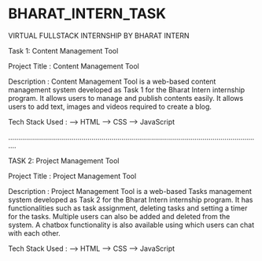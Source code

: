 # BHARAT_INTERN_TASK
VIRTUAL FULLSTACK INTERNSHIP BY BHARAT INTERN



Task 1: Content Management Tool


Project Title : Content Management Tool


Description :
Content Management Tool is a web-based content management system developed as Task 1 for the Bharat Intern internship program. It allows users to manage and publish contents easily. It allows users to add text, images and videos required to create a blog.


Tech Stack Used :
--> HTML
--> CSS
--> JavaScript


................................................................................................................................


TASK 2: Project Management Tool


Project Title : Project Management Tool


Description :
Project Management Tool is a web-based Tasks management system developed as Task 2 for the Bharat Intern internship program. It has functionalities such as task assignment, deleting tasks and setting a timer for the tasks.
Multiple users can also be added and deleted from the system.
A chatbox functionality is also available using which users can chat with each other.


Tech Stack Used :
--> HTML
--> CSS
--> JavaScript
